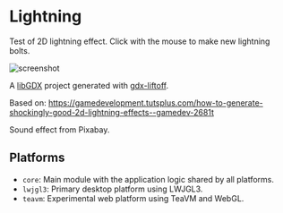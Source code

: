 # Lightning

Test of 2D lightning effect. Click with the mouse to make new lightning bolts.

![screenshot](https://github.com/MonstrousSoftware/Lightning/assets/49096535/243d4ea5-4b78-427a-8844-fcc172dc48ff)

A [libGDX](https://libgdx.com/) project generated with [gdx-liftoff](https://github.com/tommyettinger/gdx-liftoff).

Based on: https://gamedevelopment.tutsplus.com/how-to-generate-shockingly-good-2d-lightning-effects--gamedev-2681t

Sound effect from Pixabay.

## Platforms

- `core`: Main module with the application logic shared by all platforms.
- `lwjgl3`: Primary desktop platform using LWJGL3.
- `teavm`: Experimental web platform using TeaVM and WebGL.

